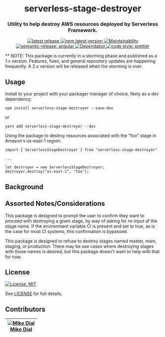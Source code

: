 <h1 align="center" style="border-bottom: none;"> serverless-stage-destroyer</h1>
<h3 align="center">Utility to help destroy AWS resources deployed by Serverless Framework.</h3>
<p align="center">
  <a href="https://github.com/theclouddeck/serverless-stage-destroyer/releases/latest">
    <img alt="latest release" src="https://img.shields.io/github/release/theclouddeck/serverless-stage-destroyer.svg">
  </a>
  <a href="https://www.npmjs.com/package/serverless-stage-destroyer">
    <img alt="npm latest version" src="https://img.shields.io/npm/v/serverless-stage-destroyer/latest.svg">
  </a>
  <a href="https://codeclimate.com/github/theclouddeck/serverless-stage-destroyer/maintainability">
    <img alt="Maintainability" src="https://api.codeclimate.com/v1/badges/20f59ef91bd30565c424/maintainability">
  </a>
  <a href="https://github.com/semantic-release/semantic-release">
    <img alt="semantic-release: angular" src="https://img.shields.io/badge/semantic--release-angular-e10079?logo=semantic-release">
  </a>
  <a href="https://dependabot.com/">
    <img alt="Dependabot" src="https://badgen.net/badge/Dependabot/enabled/green?icon=dependabot">
  </a>
  <a href="https://github.com/prettier/prettier">
    <img alt="code style: prettier" src="https://img.shields.io/badge/code_style-prettier-ff69b4.svg?style=flat-square">
  </a>
</p>

** NOTE:  This package is currently in a storming phase and published as a 1.x version.  Features, fixes, and general repository updates are happening frequently.  A 2.x version will be released when the storming is over.

## Usage

Install to your project with your packager manager of choice, likely as a dev dependency:
```
npm install serverless-stage-destroyer --save-dev
```
or
```
yarn add serverless-stage-destroyer --dev
```

Using the package to destroy resources associated with the "foo" stage in Amazon's us-east-1 region:
```
import { ServerlessStageDestroyer } from "serverless-stage-destroyer"

...

let destroyer = new ServerlessStageDestroyer;
destroyer.destroy("us-east-1", "foo");
```

## Background

## Assorted Notes/Considerations

This package is designed to prompt the user to confirm they want to proceed with destroying a given stage, by way of asking for re-input of the stage name.  If the environment variable CI is present and set to true, as is the case for most CI systems, this confirmation is bypassed.

This package is designed to refuse to destroy stages named master, main, staging, or production.  There may be use cases where destroying stages with those names is desired, but this package doesn't want to help with that for now.

## License

[![License: MIT](https://img.shields.io/badge/License-MIT-blue.svg)](https://opensource.org/licenses/MIT)

See [LICENSE](LICENSE) for full details.

## Contributors

| [![Mike Dial][dial_avatar]][dial_homepage]<br/>[Mike Dial][dial_homepage] |
| ------------------------------------------------------------------------- |

[dial_homepage]: https://github.com/mdial89f
[dial_avatar]: https://avatars.githubusercontent.com/mdial89f?size=150
